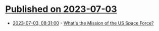 # [Published on 2023-07-03](index.md)

* [2023-07-03, 08:31:00](https://tech.slashdot.org/story/23/07/03/0041248/whats-the-mission-of-the-us-space-force?utm_source=rss1.0mainlinkanon&utm_medium=feed) - [What's the Mission of the US Space Force?](https://tech.slashdot.org/story/23/07/03/0041248/whats-the-mission-of-the-us-space-force?utm_source=rss1.0mainlinkanon&utm_medium=feed)
